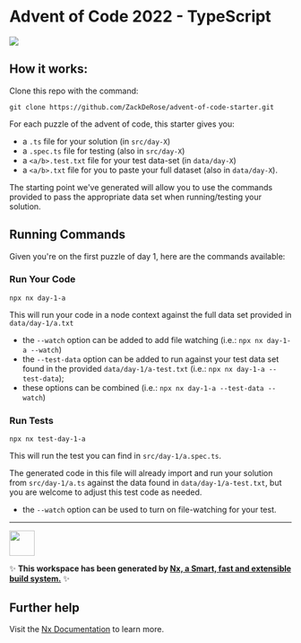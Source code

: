 # Advent of Code 2022 - TypeScript

[![](https://markdown-videos.deta.dev/youtube/2P4N4ihe_lY)](https://youtu.be/2P4N4ihe_lY)

## How it works:

Clone this repo with the command:

```terminal
git clone https://github.com/ZackDeRose/advent-of-code-starter.git
```

For each puzzle of the advent of code, this starter gives you:
+ a `.ts` file for your solution (in `src/day-X`)
+ a `.spec.ts` file for testing (also in `src/day-X`)
+ a `<a/b>.test.txt` file for your test data-set (in `data/day-X`)
+ a `<a/b>.txt` file for you to paste your full dataset (also in `data/day-X`).

The starting point we've generated will allow you to use the commands provided to pass the appropriate data set when running/testing your solution.

## Running Commands

Given you're on the first puzzle of day 1, here are the commands available:

### Run Your Code

```terminal
npx nx day-1-a
```

This will run your code in a node context against the full data set provided in `data/day-1/a.txt`

+ the `--watch` option can be added to add file watching (i.e.: `npx nx day-1-a --watch`)
+ the `--test-data` option can be added to run against your test data set found in the provided `data/day-1/a-test.txt` (i.e.: `npx nx day-1-a --test-data`);
+ these options can be combined (i.e.: `npx nx day-1-a --test-data --watch`)

### Run Tests

```terminal
npx nx test-day-1-a
```

This will run the test you can find in `src/day-1/a.spec.ts`.

The generated code in this file will already import and run your solution from `src/day-1/a.ts` against the data found in `data/day-1/a-test.txt`, but you are welcome to adjust this test code as needed.

+ the `--watch` option can be used to turn on file-watching for your test.

---

<a href="https://nx.dev" target="_blank" rel="noreferrer"><img src="https://raw.githubusercontent.com/nrwl/nx/master/images/nx-logo.png" width="45"></a>

✨ **This workspace has been generated by [Nx, a Smart, fast and extensible build system.](https://nx.dev)** ✨

## Further help

Visit the [Nx Documentation](https://nx.dev) to learn more.
